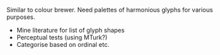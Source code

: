 Similar to colour brewer.  Need palettes of harmonious glyphs for various purposes.

* Mine literature for list of glyph shapes
* Perceptual tests (using MTurk?)
* Categorise based on ordinal etc.

